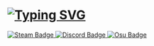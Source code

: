 <!--![Vibe](https://github.com/Nedzhuk/Nedzhuk/assets/129393865/758d8e7a-c54d-40ce-bb02-85261faf521c)-->
# [![Typing SVG](https://readme-typing-svg.herokuapp.com?color=%2336BCF7&lines=Introduction+to+Nedzhuk)](https://git.io/typing-svg)
<div id="badges">
  <a href="https://steamcommunity.com/profiles/76561199099767181/">
  <img src="https://img.shields.io/badge/Steam-%231b2838?logo=Steam&logoColor=white&style=for-the-badge" alt="Steam Badge"/>
  </a>
  <a href="https://discordapp.com/users/710463143339622470/">
  <img src="https://img.shields.io/badge/Discord-%237289DA?style=for-the-badge&logo=discord&logoColor=white" alt="Discord Badge"/>
  </a>
  <a href="https://osu.ppy.sh/users/16945386">
  <img src="https://img.shields.io/badge/Osu!-%23f64a8a?style=for-the-badge&logo=osu&logoColor=white" alt="Osu Badge"/>
  </a>
</div>
